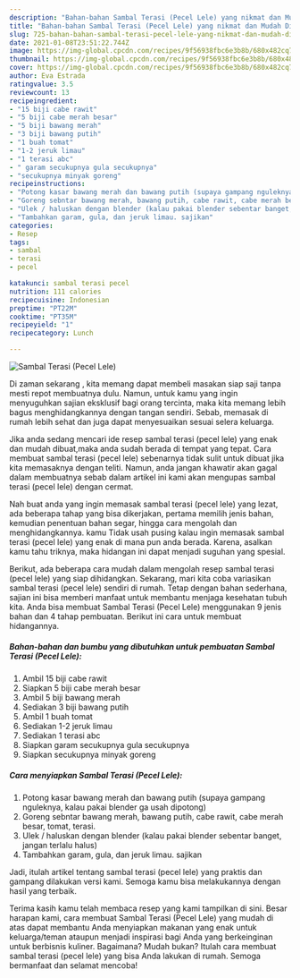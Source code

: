 ```yaml
---
description: "Bahan-bahan Sambal Terasi (Pecel Lele) yang nikmat dan Mudah Dibuat"
title: "Bahan-bahan Sambal Terasi (Pecel Lele) yang nikmat dan Mudah Dibuat"
slug: 725-bahan-bahan-sambal-terasi-pecel-lele-yang-nikmat-dan-mudah-dibuat
date: 2021-01-08T23:51:22.744Z
image: https://img-global.cpcdn.com/recipes/9f56938fbc6e3b8b/680x482cq70/sambal-terasi-pecel-lele-foto-resep-utama.jpg
thumbnail: https://img-global.cpcdn.com/recipes/9f56938fbc6e3b8b/680x482cq70/sambal-terasi-pecel-lele-foto-resep-utama.jpg
cover: https://img-global.cpcdn.com/recipes/9f56938fbc6e3b8b/680x482cq70/sambal-terasi-pecel-lele-foto-resep-utama.jpg
author: Eva Estrada
ratingvalue: 3.5
reviewcount: 13
recipeingredient:
- "15 biji cabe rawit"
- "5 biji cabe merah besar"
- "5 biji bawang merah"
- "3 biji bawang putih"
- "1 buah tomat"
- "1-2 jeruk limau"
- "1 terasi abc"
- " garam secukupnya gula secukupnya"
- "secukupnya minyak goreng"
recipeinstructions:
- "Potong kasar bawang merah dan bawang putih (supaya gampang nguleknya, kalau pakai blender ga usah dipotong)"
- "Goreng sebntar bawang merah, bawang putih, cabe rawit, cabe merah besar, tomat, terasi."
- "Ulek / haluskan dengan blender (kalau pakai blender sebentar banget, jangan terlalu halus)"
- "Tambahkan garam, gula, dan jeruk limau. sajikan"
categories:
- Resep
tags:
- sambal
- terasi
- pecel

katakunci: sambal terasi pecel 
nutrition: 111 calories
recipecuisine: Indonesian
preptime: "PT22M"
cooktime: "PT35M"
recipeyield: "1"
recipecategory: Lunch

---
```



![Sambal Terasi (Pecel Lele)](https://img-global.cpcdn.com/recipes/9f56938fbc6e3b8b/680x482cq70/sambal-terasi-pecel-lele-foto-resep-utama.jpg)

Di zaman  sekarang , kita memang dapat membeli masakan siap saji tanpa mesti repot membuatnya dulu. Namun, untuk kamu yang ingin menyuguhkan sajian eksklusif bagi orang tercinta, maka kita memang lebih bagus menghidangkannya dengan tangan sendiri. Sebab, memasak di rumah lebih sehat dan juga dapat menyesuaikan sesuai selera keluarga.

Jika anda sedang mencari ide resep sambal terasi (pecel lele) yang enak dan mudah dibuat,maka anda sudah berada di tempat yang tepat. Cara membuat sambal terasi (pecel lele)  sebenarnya tidak sulit untuk dibuat jika kita memasaknya dengan teliti. Namun, anda jangan khawatir akan gagal dalam membuatnya 
sebab dalam artikel ini kami akan mengupas sambal terasi (pecel lele) dengan cermat.  



Nah buat anda yang ingin memasak sambal terasi (pecel lele) yang lezat, ada beberapa tahap yang bisa dikerjakan, pertama memilih jenis bahan, kemudian penentuan bahan segar, hingga cara mengolah dan menghidangkannya. kamu Tidak usah pusing kalau ingin memasak sambal terasi (pecel lele) yang enak di mana pun anda berada. Karena, asalkan kamu  tahu triknya, maka hidangan ini dapat menjadi suguhan yang spesial.

Berikut, ada beberapa cara mudah dalam mengolah resep sambal terasi (pecel lele) yang siap dihidangkan. Sekarang, mari kita coba variasikan sambal terasi (pecel lele) sendiri di rumah. Tetap dengan bahan sederhana, sajian ini bisa memberi manfaat untuk membantu menjaga kesehatan tubuh kita. Anda bisa membuat Sambal Terasi (Pecel Lele) menggunakan 9 jenis bahan dan 4 tahap pembuatan. Berikut ini cara untuk membuat hidangannya.

<!--inarticleads1-->

##### Bahan-bahan dan bumbu yang dibutuhkan untuk pembuatan Sambal Terasi (Pecel Lele):

1. Ambil 15 biji cabe rawit
1. Siapkan 5 biji cabe merah besar
1. Ambil 5 biji bawang merah
1. Sediakan 3 biji bawang putih
1. Ambil 1 buah tomat
1. Sediakan 1-2 jeruk limau
1. Sediakan 1 terasi abc
1. Siapkan  garam secukupnya gula secukupnya
1. Siapkan secukupnya minyak goreng




<!--inarticleads2-->

##### Cara menyiapkan Sambal Terasi (Pecel Lele):

1. Potong kasar bawang merah dan bawang putih (supaya gampang nguleknya, kalau pakai blender ga usah dipotong)
1. Goreng sebntar bawang merah, bawang putih, cabe rawit, cabe merah besar, tomat, terasi.
1. Ulek / haluskan dengan blender (kalau pakai blender sebentar banget, jangan terlalu halus)
1. Tambahkan garam, gula, dan jeruk limau. sajikan




Jadi, itulah artikel tentang  sambal terasi (pecel lele)  yang praktis dan gampang dilakukan versi kami. Semoga kamu bisa melakukannya dengan hasil yang terbaik. 

Terima kasih kamu telah membaca resep yang kami tampilkan di sini. Besar harapan kami, cara membuat  Sambal Terasi (Pecel Lele) yang mudah di atas dapat membantu Anda menyiapkan makanan yang enak untuk keluarga/teman ataupun menjadi inspirasi bagi Anda yang berkeinginan untuk berbisnis kuliner. Bagaimana? Mudah bukan? Itulah cara membuat sambal terasi (pecel lele) yang bisa Anda lakukan di rumah. Semoga bermanfaat dan selamat mencoba!

